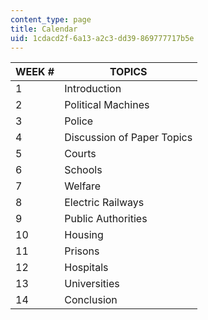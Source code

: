 ```yaml
---
content_type: page
title: Calendar
uid: 1cdacd2f-6a13-a2c3-dd39-869777717b5e
---
```


| WEEK # | TOPICS |
| --- | --- |
| 1 | Introduction |
| 2 | Political Machines |
| 3 | Police |
| 4 | Discussion of Paper Topics |
| 5 | Courts |
| 6 | Schools |
| 7 | Welfare |
| 8 | Electric Railways |
| 9 | Public Authorities |
| 10 | Housing |
| 11 | Prisons |
| 12 | Hospitals |
| 13 | Universities |
| 14 | Conclusion